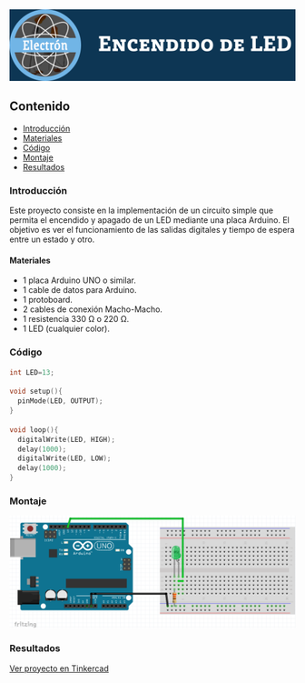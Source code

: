<img src="https://github.com/Ingenieria-Electrica-UdeA/banco_imagenes/blob/main/banners/banner-encendido-led.jpg" style="max-width: 100%;" alt="Banner encendido de LED">

## Contenido
- <a href="#introduccion">Introducción</a>
- <a href="#materiales">Materiales</a>
- <a href="#código">Código</a>
- <a href="#montaje">Montaje</a>
- <a href="#resultados">Resultados</a>

### Introducción
Este proyecto consiste en la implementación de un circuito simple que permita el encendido y apagado de un LED mediante una placa Arduino. El objetivo es ver el funcionamiento de las salidas digitales y tiempo de espera entre un estado y otro.

#### Materiales
- 1 placa Arduino UNO o similar.
- 1 cable de datos para Arduino.
- 1 protoboard.
- 2 cables de conexión Macho-Macho.
- 1 resistencia 330 Ω o 220 Ω.
- 1 LED (cualquier color).
 
### Código

```cpp
int LED=13;

void setup(){
  pinMode(LED, OUTPUT);
}

void loop(){
  digitalWrite(LED, HIGH);
  delay(1000);
  digitalWrite(LED, LOW);
  delay(1000);
}
```
### Montaje
<img src="https://github.com/Ingenieria-Electrica-UdeA/banco_imagenes/blob/main/presentaciones/montaje-encendido-led.png" style="max-width: 100%;" alt="Montaje encendido de LED">

### Resultados

<a href="https://www.tinkercad.com/things/g3XPS7vd6mC-encendido-de-led">Ver proyecto en Tinkercad</a>

